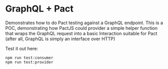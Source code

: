# GraphQL + Pact

Demonstrates how to do Pact testing against a GraphQL endpoint. This is a POC, demonstrating how
PactJS could provider a simple helper function that wraps the GraphQL request into a basic Interaction
suitable for Pact (after all, GraphQL is simply an interface over HTTP)

Test it out here:
```
npm run test:consumer
npm run test:provider
```
